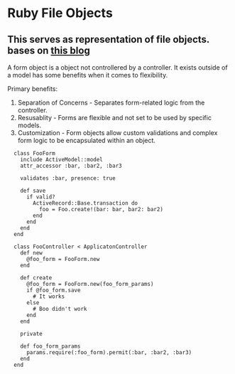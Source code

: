 # Ruby File Objects

## This serves as representation of file objects. bases on [this blog](https://www.mintbit.com/blogunderstanding-the-differences-traditional-forms-vs-form-objects-in-rails#:~:text=Form%20Objects%20provide%20an%20elegant,and%20a%20traditional%20form%20approach.)

A form object is a object not controllered by a controller. It exists outside of a model has some benefits when it comes to flexibility.

Primary benefits:

1. Separation of Concerns - Separates form-related logic from the controller.
2. Resusablity - Forms are flexible and not set to be used by specific models.
3. Customization - Form objects allow custom validations and complex form logic to be encapsulated within an object.

```
  class FooForm
    include ActiveModel::model
    attr_accessor :bar, :bar2, :bar3

    validates :bar, presence: true

    def save
      if valid?
        ActiveRecord::Base.transaction do 
          foo = Foo.create!(bar: bar, bar2: bar2)
        end
      end
    end
  end
```

```
  class FooController < ApplicatonController
    def new
      @foo_form = FooForm.new
    end

    def create
      @foo_form = FooForm.new(foo_form_params)
      if @foo_form.save
        # It works
      else 
        # Boo didn't work
      end
    end

    private

    def foo_form_params
      params.require(:foo_form).permit(:bar, :bar2, :bar3)
    end
  end
```
